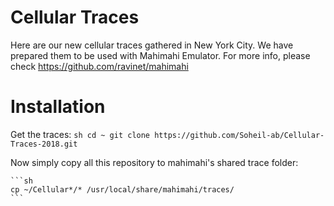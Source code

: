 # Cellular Traces

Here are our new cellular traces gathered in New York City.
We have prepared them to be used with Mahimahi Emulator. For more info, please check https://github.com/ravinet/mahimahi

Installation
============

Get the traces:
    ```sh
    cd ~
    git clone https://github.com/Soheil-ab/Cellular-Traces-2018.git
    ```

Now simply copy all this repository to mahimahi's shared trace folder:

    ```sh
    cp ~/Cellular*/* /usr/local/share/mahimahi/traces/
    ```  
